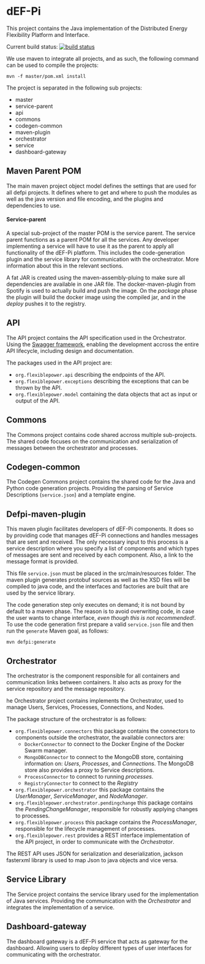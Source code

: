 # dEF-Pi
This project contains the Java implementation of the Distributed Energy Flexibility Platform and Interface.

Current build status:
[![build status](https://ci.tno.nl/gitlab/FAN/def-pi/badges/master/build.svg)](https://ci.tno.nl/gitlab/FAN/def-pi/commits/master)

We use maven to integrate all projects, and as such, the following command can be used to compile the projects:

```
mvn -f master/pom.xml install
```

The project is separated in the following sub projects:

- master
- service-parent
- api
- commons
- codegen-common
- maven-plugin
- orchestrator
- service
- dashboard-gateway

## Maven Parent POM
The main maven project object model defines the settings that are used for all defpi projects. It defines where to get and where to push the modules as well as the java version and file encoding, and the plugins and dependencies to use.

#### Service-parent
A special sub-project of the master POM is the service parent. The service parent functions as a parent POM for all the services. Any developer implementing a service will have to use it as the parent to apply all functionality of the dEF-Pi platform. This includes the code-generation plugin and the service library for communication with the orchestrator. More information about this in the relevant sections.

A fat JAR is created using the maven-assembly-pluing to make sure all dependencies are available in one JAR file. The docker-maven-plugin from Spotify is used to actually build and push the image. On the *package* phase the plugin will build the docker image using the compiled jar, and in the *deploy* pushes it to the registry.

## API
The API project contains the API specification used in the Orchestrator. Using the [Swagger framework](https://swagger.io), enabling the development accross the entire API lifecycle, including design and documentation.

The packages used in the API project are:

* `org.flexiblepower.api` describing the endpoints of the API.
* `org.flexiblepower.exceptions` describing the exceptions that can be thrown by the API.
* `org.flexiblepower.model` containing the data objects that act as input or output of the API.

## Commons
The Commons project contains code shared accross multiple sub-projects. The shared code focuses on the communication and serialization of messages between the orchestrator and processes.

## Codegen-common
The Codegen Commons project contains the shared code for the Java and Python code generation projects. Providing the parsing of Service Descriptions (``service.json``) and a template engine.

## Defpi-maven-plugin
This maven plugin facilitates developers of dEF-Pi components. It does so by providing code that manages dEF-Pi connections and handles messages that are sent and received.
The only necessary input to this process is a service description where you specify a list of components and which types of messages are sent and received by each component. Also, a link to the message format is provided.

This file ``service.json`` must be placed in the src/main/resources folder. The maven plugin generates protobuf sources as well as the XSD files will be compiled to java code, and the interfaces and factories are built that are used by the service library.

The code generation step only executes on demand; it is not bound by default to a maven phase. The reason is to avoid overwriting code, in case the user wants to change interface, *even though this is not recommended!*.
To use the code generation first prepare a valid ``service.json`` file and then run the ``generate`` Maven goal, as follows:

```
mvn defpi:generate
```

## Orchestrator
The orchestrator is the component responsible for all containers and communication links between containers. It also acts as proxy for the service repository and the message repository.

he Orchestrator project contains implements the Orchestrator, used to manage Users, Services, Processes, Connections, and Nodes.

The package structure of the orchestrator is as follows:

* `org.flexiblepower.connectors` this package contains the connectors to components outside the orchestrator, the available connectors are:
  - `DockerConnector` to connect to the Docker Engine of the Docker Swarm manager.
  - `MongoDBConnector` to connect to the MongoDB store, containing information on: _Users_, _Processes_, and _Connections_. The MongoDB store also provides a proxy to Service descriptions.
  - `ProcessConnector` to connect to running _processes_.
  - `RegistryConnector` to connect to the _Registry_
* `org.flexiblepower.orchestrator` this package contains the _UserManager_, _ServiceManager_, and _NodeManager_.
* `org.flexiblepower.orchestrator.pendingchange` this package contains the _PendingChangeManager_, responsible for robustly applying changes to processes.
* `org.flexiblepower.process` this package contains the _ProcessManager_, responsible for the lifecycle management of processes.
* `org.flexiblepower.rest` provides a REST interface implementation of the API project, in order to communicate with the _Orchestrator_.

The REST API uses JSON for serialization and deserialization, jackson fasterxml library is used to map Json to java objects and vice versa.

## Service Library
The Service project contains the service library used for the implementation of Java services. Providing the communication with the _Orchestrator_ and integrates the implementation of a service.

## Dashboard-gateway
The dashboard gateway is a dEF-Pi service that acts as gateway for the dashboard. Allowing users to deploy different types of user interfaces for communicating with the orchestrator.
